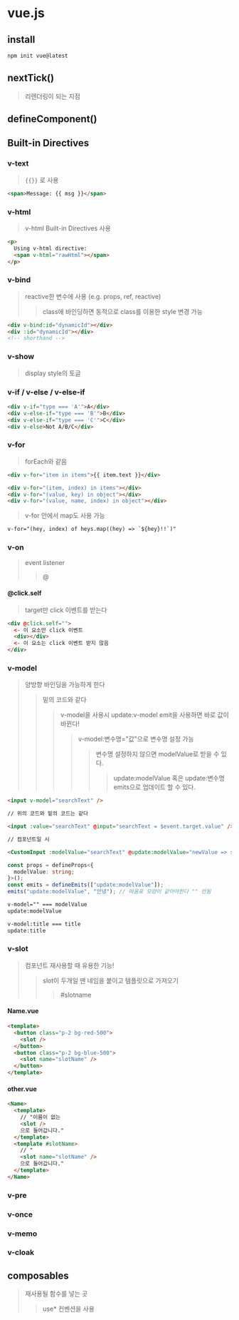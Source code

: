 # vue.js

## install

```bash
npm init vue@latest
```

## nextTick()

> 리렌더링이 되는 지점

## defineComponent()

## Built-in Directives

### v-text

> `{{}}` 로 사용

```html
<span>Message: {{ msg }}</span>
```

### v-html

> v-html Built-in Directives 사용

```html
<p>
  Using v-html directive:
  <span v-html="rawHtml"></span>
</p>
```

### v-bind

> reactive한 변수에 사용 (e.g. props, ref, reactive)
>
> > class에 바인딩하면 동적으로 class를 이용한 style 변경 가능

```html
<div v-bind:id="dynamicId"></div>
<div :id="dynamicId"></div>
<!-- shorthand -->
```

### v-show

> display style의 토글

### v-if / v-else / v-else-if

```html
<div v-if="type === 'A'">A</div>
<div v-else-if="type === 'B'">B</div>
<div v-else-if="type === 'C'">C</div>
<div v-else>Not A/B/C</div>
```

### v-for

> forEach와 같음

```html
<div v-for="item in items">{{ item.text }}</div>

<div v-for="(item, index) in items"></div>
<div v-for="(value, key) in object"></div>
<div v-for="(value, name, index) in object"></div>
```

> v-for 안에서 map도 사용 가능

```txt
v-for="(hey, index) of heys.map((hey) => `${hey}!!`)"
```

### v-on

> event listener
>
> > @

#### @click.self

> target만 click 이벤트를 받는다

```html
<div @click.self="">
  <- 이 요소만 click 이벤트
  <div></div>
  <- 이 요소는 click 이벤트 받지 않음
</div>
```

### v-model

> 양방향 바인딩을 가능하게 한다
>
> > 밑의 코드와 같다
> >
> > > v-model을 사용시 update:v-model emit을 사용하면 바로 값이 바뀐다!
> > >
> > > > v-model:변수명="값"으로 변수명 설정 가능
> > > >
> > > > > 변수명 설정하지 않으면 modelValue로 받을 수 있다.
> > > > >
> > > > > > update:modelValue 혹은 update:변수명 emits으로 업데이트 할 수 있다.

```html
<input v-model="searchText" />

// 위의 코드와 밑의 코드는 같다

<input :value="searchText" @input="searchText = $event.target.value" />

// 컴포넌트일 시

<CustomInput :modelValue="searchText" @update:modelValue="newValue => searchText = newValue" />
```

```ts
const props = defineProps<{
  modelValue: string;
}>();
const emits = defineEmits(["update:modelValue"]);
emits("update:modelValue", "안녕"); // 따옴표 모양이 같아야한다 "" 안됨
```

```txt
v-model="" === modelValue
update:modelValue

v-model:title === title
update:title
```

### v-slot

> 컴포넌트 재사용할 때 유용한 기능!
>
> > slot이 두개일 땐 네임을 붙이고 템플릿으로 가져오기
> >
> > > #slotname

#### Name.vue

```html
<template>
  <button class="p-2 bg-red-500">
    <slot />
  </button>
  <button class="p-2 bg-blue-500">
    <slot name="slotName" />
  </button>
</template>
```

#### other.vue

```html
<Name>
  <template>
    // "이름이 없는
    <slot />
    으로 들어갑니다."
  </template>
  <template #slotName>
    // "
    <slot name="slotName" />
    으로 들어갑니다."
  </template>
</Name>
```

### v-pre

### v-once

### v-memo

### v-cloak

## composables

> 재사용될 함수를 넣는 곳
>
> > use\* 컨벤션을 사용
